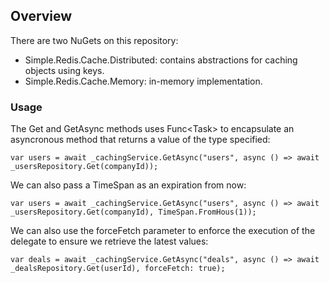 ## Overview

There are two NuGets on this repository:

- Simple.Redis.Cache.Distributed: contains abstractions for caching objects using keys.
- Simple.Redis.Cache.Memory: in-memory implementation.

### Usage

The Get and GetAsync methods uses Func<Task<T>> to encapsulate an asyncronous method that returns a value of the type specified:

```
var users = await _cachingService.GetAsync("users", async () => await _usersRepository.Get(companyId));
```

We can also pass a TimeSpan as an expiration from now:

```
var users = await _cachingService.GetAsync("users", async () => await _usersRepository.Get(companyId), TimeSpan.FromHous(1));
```

We can also use the forceFetch parameter to enforce the execution of the delegate to ensure we retrieve the latest values:

```
var deals = await _cachingService.GetAsync("deals", async () => await _dealsRepository.Get(userId), forceFetch: true);
```
